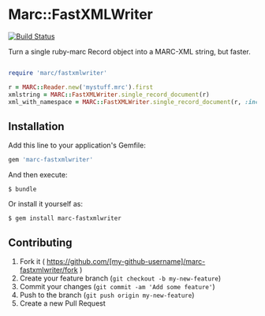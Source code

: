 # Marc::FastXMLWriter

[![Build Status](https://travis-ci.org/billdueber/marc-fastxmlwriter.svg?branch=master)](https://travis-ci.org/billdueber/marc-fastxmlwriter)

Turn a single ruby-marc Record object into a MARC-XML string, but faster.


```ruby

require 'marc/fastxmlwriter'

r = MARC::Reader.new('mystuff.mrc').first
xmlstring = MARC::FastXMLWriter.single_record_document(r)
xml_with_namespace = MARC::FastXMLWriter.single_record_document(r, :include_namespace=>true)
```




## Installation

Add this line to your application's Gemfile:

```ruby
gem 'marc-fastxmlwriter'
```

And then execute:

    $ bundle

Or install it yourself as:

    $ gem install marc-fastxmlwriter


## Contributing

1. Fork it ( https://github.com/[my-github-username]/marc-fastxmlwriter/fork )
2. Create your feature branch (`git checkout -b my-new-feature`)
3. Commit your changes (`git commit -am 'Add some feature'`)
4. Push to the branch (`git push origin my-new-feature`)
5. Create a new Pull Request
